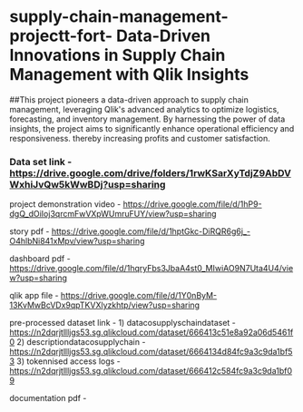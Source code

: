 # supply-chain-management-projectt-fort- Data-Driven Innovations in Supply Chain Management with Qlik Insights
##This project pioneers a data-driven approach to supply chain management, leveraging Qlik's advanced analytics to optimize logistics, forecasting, and inventory management. By harnessing the power of data insights, the project aims to significantly enhance operational efficiency and responsiveness. thereby increasing profits and customer satisfaction.


### Data set link - https://drive.google.com/drive/folders/1rwKSarXyTdjZ9AbDVWxhiJvQw5kWwBDj?usp=sharing

project demonstration video - https://drive.google.com/file/d/1hP9-dgQ_dOiIoj3qrcmFwVXpWUmruFUY/view?usp=sharing


story pdf  - https://drive.google.com/file/d/1hptGkc-DiRQR6g6j_-O4hlbNi841xMpv/view?usp=sharing

dashboard pdf - https://drive.google.com/file/d/1hqryFbs3JbaA4st0_MIwiAO9N7Uta4U4/view?usp=sharing

qlik app file - https://drive.google.com/file/d/1Y0nByM-13KvMwBcVDx9qpTKVXlyzkhtp/view?usp=sharing

pre-processed dataset link - 1) datacosupplyschaindataset - https://n2dqrjtllljgs53.sg.qlikcloud.com/dataset/666413c51e8a92a06d5461f0
                             2) descriptiondatacosupplychain - https://n2dqrjtllljgs53.sg.qlikcloud.com/dataset/6664134d84fc9a3c9da1bf53
                             3) tokennised access logs - https://n2dqrjtllljgs53.sg.qlikcloud.com/dataset/666412c584fc9a3c9da1bf09

documentation pdf -                             
